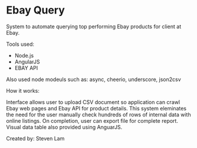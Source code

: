 # Ebay Query #

System to automate querying top performing Ebay products for client at Ebay.

Tools used:
* Node.js
* AngularJS
* EBAY API

Also used node modeuls such as: async, cheerio, underscore, json2csv

How it works:

Interface allows user to upload CSV document so application can crawl Ebay web pages and Ebay API for product details. This system eleminates the need for the user manually check hundreds of rows of internal data with online listings. On completion, user can export file for complete report. Visual data table also provided using AnguarJS.

Created by: Steven Lam
